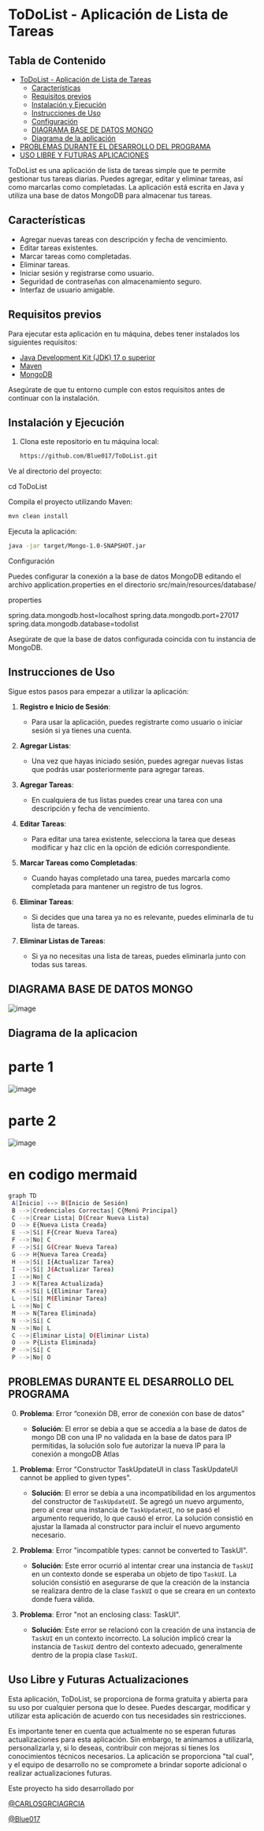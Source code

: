 # ToDoList - Aplicación de Lista de Tareas

## Tabla de Contenido

- [ToDoList - Aplicación de Lista de Tareas](#todolist---aplicación-de-lista-de-tareas)
  - [Características](#características)
  - [Requisitos previos](#requisitos-previos)
  - [Instalación y Ejecución](#instalación-y-ejecución)
  - [Instrucciones de Uso](#instrucciones-de-uso)
  - [Configuración](#configuración)
  - [DIAGRAMA BASE DE DATOS MONGO](#diagrama-base-de-datos-mongo)
  - [Diagrama de la aplicación](#diagrama-de-la-aplicación)
- [PROBLEMAS DURANTE EL DESARROLLO DEL PROGRAMA](#problemas-durante-el-desarrollo-del-programa)
- [USO LIBRE Y FUTURAS APLICACIONES](#uso-libre-y-futuras-actualizaciones)




ToDoList es una aplicación de lista de tareas simple que te permite gestionar tus tareas diarias. Puedes agregar, editar y eliminar tareas, así como marcarlas como completadas. La aplicación está escrita en Java y utiliza una base de datos MongoDB para almacenar tus tareas.

## Características

- Agregar nuevas tareas con descripción y fecha de vencimiento.
- Editar tareas existentes.
- Marcar tareas como completadas.
- Eliminar tareas.
- Iniciar sesión y registrarse como usuario.
- Seguridad de contraseñas con almacenamiento seguro.
- Interfaz de usuario amigable.

## Requisitos previos

Para ejecutar esta aplicación en tu máquina, debes tener instalados los siguientes requisitos:

- [Java Development Kit (JDK) 17 o superior](https://www.oracle.com/java/technologies/javase-downloads.html)
- [Maven](https://maven.apache.org/download.cgi)
- [MongoDB](https://docs.mongodb.com/manual/installation/)

Asegúrate de que tu entorno cumple con estos requisitos antes de continuar con la instalación.

## Instalación y Ejecución

1. Clona este repositorio en tu máquina local:

   ```bash
   https://github.com/Blue017/ToDoList.git
Ve al directorio del proyecto:


cd ToDoList

Compila el proyecto utilizando Maven:

   ```bash
   mvn clean install
  ```

Ejecuta la aplicación:

   ```bash
   java -jar target/Mongo-1.0-SNAPSHOT.jar
  ```


Configuración

Puedes configurar la conexión a la base de datos MongoDB editando el archivo application.properties en el directorio src/main/resources/database/

properties

spring.data.mongodb.host=localhost
spring.data.mongodb.port=27017
spring.data.mongodb.database=todolist

Asegúrate de que la base de datos configurada coincida con tu instancia de MongoDB.

## Instrucciones de Uso

Sigue estos pasos para empezar a utilizar la aplicación:

1. **Registro e Inicio de Sesión**:
   - Para usar la aplicación, puedes registrarte como usuario o iniciar sesión si ya tienes una cuenta.
   
2. **Agregar Listas**:
   - Una vez que hayas iniciado sesión, puedes agregar nuevas listas que podrás usar posteriormente para agregar tareas.
  
3. **Agregar Tareas**:
   - En cualquiera de tus listas puedes crear una tarea con una descripción y fecha de vencimiento.
   
5. **Editar Tareas**:
   - Para editar una tarea existente, selecciona la tarea que deseas modificar y haz clic en la opción de edición correspondiente.
   
6. **Marcar Tareas como Completadas**:
   - Cuando hayas completado una tarea, puedes marcarla como completada para mantener un registro de tus logros.
   
7. **Eliminar Tareas**:
   - Si decides que una tarea ya no es relevante, puedes eliminarla de tu lista de tareas.
   
8. **Eliminar Listas de Tareas**:
   - Si ya no necesitas una lista de tareas, puedes eliminarla junto con todas sus tareas.
   

## DIAGRAMA BASE DE DATOS MONGO
![image](https://github.com/Blue017/ToDoList/assets/115097453/e3f2cfc6-7450-42d2-b065-f35f6e0061ba)

## Diagrama de la aplicacion

# parte 1
![image](https://github.com/Blue017/ToDoList/assets/115097453/bd99b035-6778-47c2-9869-27b6e174b03b)
# parte 2
![image](https://github.com/Blue017/ToDoList/assets/115097453/f4ed4448-1386-433f-9099-0ea6c58871a0)

# en codigo mermaid

   ```bash
graph TD
    A[Inicio] --> B(Inicio de Sesión)
    B -->|Credenciales Correctas| C{Menú Principal}
    C -->|Crear Lista| D(Crear Nueva Lista)
    D --> E{Nueva Lista Creada}
    E -->|Sí| F{Crear Nueva Tarea}
    F -->|No| C
    F -->|Sí| G(Crear Nueva Tarea)
    G --> H{Nueva Tarea Creada}
    H -->|Sí| I{Actualizar Tarea}
    I -->|Sí| J(Actualizar Tarea)
    I -->|No| C
    J --> K{Tarea Actualizada}
    K -->|Sí| L{Eliminar Tarea}
    L -->|Sí| M(Eliminar Tarea)
    L -->|No| C
    M --> N{Tarea Eliminada}
    N -->|Sí| C
    N -->|No| L
    C -->|Eliminar Lista| O(Eliminar Lista)
    O --> P{Lista Eliminada}
    P -->|Sí| C
    P -->|No| O
  ```

## PROBLEMAS DURANTE EL DESARROLLO DEL PROGRAMA

0. **Problema**: Error “conexión DB, error de conexión con base de datos” 

   - **Solución**: El error se debía a que se accedía a la base de datos de mongo DB con una IP no validada en la base de datos para IP permitidas, la solución solo fue autorizar la nueva IP para la conexión a mongoDB Atlas  

1. **Problema**: Error "Constructor TaskUpdateUI in class TaskUpdateUI cannot be applied to given types". 

   - **Solución**: El error se debía a una incompatibilidad en los argumentos del constructor de `TaskUpdateUI`. Se agregó un nuevo argumento, pero al crear una instancia de `TaskUpdateUI`, no se pasó el argumento requerido, lo que causó el error. La solución consistió en ajustar la llamada al constructor para incluir el nuevo argumento necesario. 
  
2. **Problema**: Error "incompatible types: <anonymous Runnable> cannot be converted to TaskUI". 

   - **Solución**: Este error ocurrió al intentar crear una instancia de `TaskUI` en un contexto donde se esperaba un objeto de tipo `TaskUI`. La solución consistió en asegurarse de que la creación de la instancia se realizara dentro de la clase `TaskUI` o que se creara en un contexto donde fuera válida. 
  
3. **Problema**: Error "not an enclosing class: TaskUI". 

   - **Solución**: Este error se relacionó con la creación de una instancia de `TaskUI` en un contexto incorrecto. La solución implicó crear la instancia de `TaskUI` dentro del contexto adecuado, generalmente dentro de la propia clase `TaskUI`. 

## Uso Libre y Futuras Actualizaciones

Esta aplicación, ToDoList, se proporciona de forma gratuita y abierta para su uso por cualquier persona que lo desee. Puedes descargar, modificar y utilizar esta aplicación de acuerdo con tus necesidades sin restricciones.

Es importante tener en cuenta que actualmente no se esperan futuras actualizaciones para esta aplicación. Sin embargo, te animamos a utilizarla, personalizarla y, si lo deseas, contribuir con mejoras si tienes los conocimientos técnicos necesarios. La aplicación se proporciona "tal cual", y el equipo de desarrollo no se compromete a brindar soporte adicional o realizar actualizaciones futuras.

Este proyecto ha sido desarrollado por

[@CARLOSGRCIAGRCIA](https://github.com/CARLOSGRCIAGRCIA)

[@Blue017](https://github.com/Blue017)
